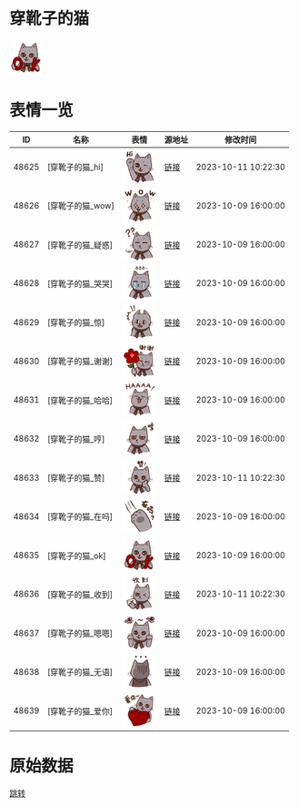 # 穿靴子的猫

<img src="./cover.png" height="60" alt="cover" />

# 表情一览

|ID|名称|表情|源地址|修改时间|
|----|----|----|----|----|
|48625|[穿靴子的猫_hi]|<img src="./pic/048625_%5B穿靴子的猫_hi%5D.png" height="60" alt="hi"/>|[链接](https://i0.hdslb.com/bfs/garb/f65c60be804cbf9ca0d2b485538eb4eb11e2fb95.png)|2023-10-11 10:22:30|
|48626|[穿靴子的猫_wow]|<img src="./pic/048626_%5B穿靴子的猫_wow%5D.png" height="60" alt="wow"/>|[链接](https://i0.hdslb.com/bfs/garb/0522e2f742f22f1a3ad8aecaa8a8784d7f89560e.png)|2023-10-09 16:00:00|
|48627|[穿靴子的猫_疑惑]|<img src="./pic/048627_%5B穿靴子的猫_疑惑%5D.png" height="60" alt="疑惑"/>|[链接](https://i0.hdslb.com/bfs/garb/ad4b3b268b3d5d5ac34ee0b764c9358dc94e5d69.png)|2023-10-09 16:00:00|
|48628|[穿靴子的猫_哭哭]|<img src="./pic/048628_%5B穿靴子的猫_哭哭%5D.png" height="60" alt="哭哭"/>|[链接](https://i0.hdslb.com/bfs/garb/d63f90a4a501c7429f4ea0f3d777c6595311269b.png)|2023-10-09 16:00:00|
|48629|[穿靴子的猫_惊]|<img src="./pic/048629_%5B穿靴子的猫_惊%5D.png" height="60" alt="惊"/>|[链接](https://i0.hdslb.com/bfs/garb/44dfba69f1e492bd14a720621f397df33dbbf048.png)|2023-10-09 16:00:00|
|48630|[穿靴子的猫_谢谢]|<img src="./pic/048630_%5B穿靴子的猫_谢谢%5D.png" height="60" alt="谢谢"/>|[链接](https://i0.hdslb.com/bfs/garb/b3f4026b48454342b8f414b0bff2f783baa6b001.png)|2023-10-09 16:00:00|
|48631|[穿靴子的猫_哈哈]|<img src="./pic/048631_%5B穿靴子的猫_哈哈%5D.png" height="60" alt="哈哈"/>|[链接](https://i0.hdslb.com/bfs/garb/0e859e3c2701b9007a4de8f532e63c3e06774e36.png)|2023-10-09 16:00:00|
|48632|[穿靴子的猫_哼]|<img src="./pic/048632_%5B穿靴子的猫_哼%5D.png" height="60" alt="哼"/>|[链接](https://i0.hdslb.com/bfs/garb/0b9cd76ccd715d035ecf3470bbd7a202a8e90c0b.png)|2023-10-09 16:00:00|
|48633|[穿靴子的猫_赞]|<img src="./pic/048633_%5B穿靴子的猫_赞%5D.png" height="60" alt="赞"/>|[链接](https://i0.hdslb.com/bfs/garb/d67ac8ccdaf12646203796181bb05d507e6fcff3.png)|2023-10-11 10:22:30|
|48634|[穿靴子的猫_在吗]|<img src="./pic/048634_%5B穿靴子的猫_在吗%5D.png" height="60" alt="在吗"/>|[链接](https://i0.hdslb.com/bfs/garb/5eee1914b39d491ff162b1cdfa5ab44e26212eae.png)|2023-10-09 16:00:00|
|48635|[穿靴子的猫_ok]|<img src="./pic/048635_%5B穿靴子的猫_ok%5D.png" height="60" alt="ok"/>|[链接](https://i0.hdslb.com/bfs/garb/348a27edfd9b902caf74764aad50664b4678a912.png)|2023-10-09 16:00:00|
|48636|[穿靴子的猫_收到]|<img src="./pic/048636_%5B穿靴子的猫_收到%5D.png" height="60" alt="收到"/>|[链接](https://i0.hdslb.com/bfs/garb/a09097ab5a4cc89a98333d7afc2e5105c4f306d4.png)|2023-10-11 10:22:30|
|48637|[穿靴子的猫_嗯嗯]|<img src="./pic/048637_%5B穿靴子的猫_嗯嗯%5D.png" height="60" alt="嗯嗯"/>|[链接](https://i0.hdslb.com/bfs/garb/fcc85c489558360e51e16470d86771aa1a2e878e.png)|2023-10-09 16:00:00|
|48638|[穿靴子的猫_无语]|<img src="./pic/048638_%5B穿靴子的猫_无语%5D.png" height="60" alt="无语"/>|[链接](https://i0.hdslb.com/bfs/garb/14c69e706e7c4928501a13ce68022657ea2aada1.png)|2023-10-09 16:00:00|
|48639|[穿靴子的猫_爱你]|<img src="./pic/048639_%5B穿靴子的猫_爱你%5D.png" height="60" alt="爱你"/>|[链接](https://i0.hdslb.com/bfs/garb/ff6dc9bcc94025342a536a3ac634fc253cc19425.png)|2023-10-09 16:00:00|

# 原始数据

[跳转](./raw.json)

